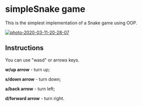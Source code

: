 # simpleSnake game
This is the simplest implementation of a Snake game using OOP.

<a href="https://ibb.co/jftY5nt"><img src="https://i.ibb.co/dMZvc8Z/photo-2020-03-11-20-28-07.jpg" alt="photo-2020-03-11-20-28-07" border="0"></a>

Instructions
-----------------------------------
You can use "wasd" or arrows keys.

**w/up arrow** - turn up;

**s/down arrow** - turn down;

**a/back arrow** - turn left;

**d/forward arrow** - turn right.
